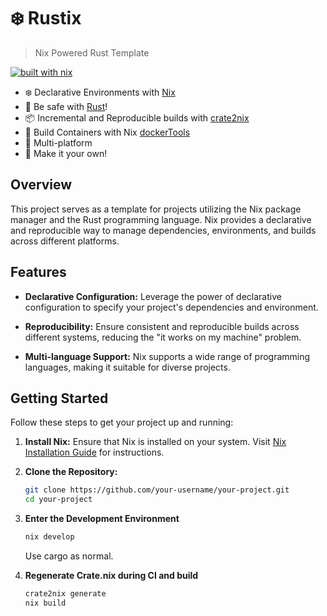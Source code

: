 # ❄️ Rustix
> Nix Powered Rust Template

[![built with nix](https://builtwithnix.org/badge.svg)](https://builtwithnix.org)

- ❄️ Declarative Environments with [Nix](https://nixos.org/)
- 🦀 Be safe with [Rust](https://www.rust-lang.org/)!
- 📦 Incremental and Reproducible builds with [crate2nix](https://github.com/nix-community/crate2nix)
- 🐳 Build Containers with Nix [dockerTools](https://nix.dev/tutorials/nixos/building-and-running-docker-images.html) 
- 🌈 Multi-platform
- 🔧 Make it your own!

## Overview

This project serves as a template for projects utilizing the Nix package manager and the Rust programming language. Nix provides a declarative and reproducible way to manage dependencies, environments, and builds across different platforms.

## Features

- **Declarative Configuration:** Leverage the power of declarative configuration to specify your project's dependencies and environment.

- **Reproducibility:** Ensure consistent and reproducible builds across different systems, reducing the "it works on my machine" problem.

- **Multi-language Support:** Nix supports a wide range of programming languages, making it suitable for diverse projects.

## Getting Started

Follow these steps to get your project up and running:

1. **Install Nix:**
   Ensure that Nix is installed on your system. Visit [Nix Installation Guide](https://nixos.org/guides/install-nix.html) for instructions.

2. **Clone the Repository:**
   ```bash
   git clone https://github.com/your-username/your-project.git
   cd your-project
3. **Enter the Development Environment**
   ```bash
   nix develop
   ```
   Use cargo as normal.
4. **Regenerate Crate.nix during CI and build**
   ```bash
   crate2nix generate
   nix build
   ```


